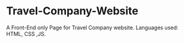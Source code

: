 # Travel-Company-Website
A Front-End only Page for Travel Company website.
Languages used: HTML, CSS ,JS.
